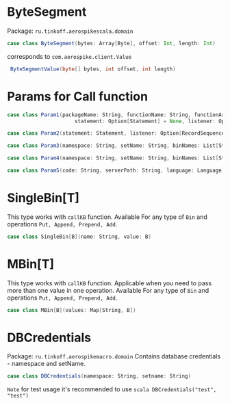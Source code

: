 # ByteSegment

Package: `ru.tinkoff.aerospikescala.domain`
```scala
case class ByteSegment(bytes: Array[Byte], offset: Int, length: Int)
```
corresponds to `com.aerospike.client.Value`
```java
 ByteSegmentValue(byte[] bytes, int offset, int length)
```

# Params for Call function

```scala
case class Param1(packageName: String, functionName: String, functionArgs: List[Value],
                      statement: Option[Statement] = None, listener: Option[ExecuteListener] = None) extends Param

case class Param2(statement: Statement, listener: Option[RecordSequenceListener] = None) extends Param

case class Param3(namespace: String, setName: String, binNames: List[String], callback: Option[ScanCallback] = None)

case class Param4(namespace: String, setName: String, binNames: List[String], listener: Option[RecordSequenceListener])

case class Param5(code: String, serverPath: String, language: Language)
```

# SingleBin[T]
This type works with `callKB` function. Available For any type of `Bin` and operations `Put, Append, Prepend, Add`.
```scala
case class SingleBin[B](name: String, value: B)
```

# MBin[T]
This type works with `callKB` function. Applicable when you need to pass more than one value in one operation. Available For any type of `Bin` and operations `Put, Append, Prepend, Add`.
```scala
case class MBin[B](values: Map[String, B])
```

# DBCredentials
Package: `ru.tinkoff.aerospikemacro.domain`
Contains database credentials - namespace and setName. 
```scala
case class DBCredentials(namespace: String, setname: String)
```
`Note` for test usage it's recommended to use ```scala DBCredentials("test", "test")```